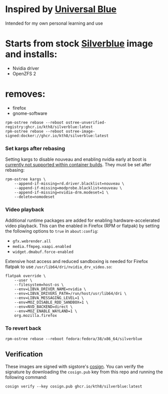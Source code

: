# Inspired by [Universal Blue](https://github.com/ublue-os)

Intended for my own personal learning and use

# Starts from stock [Silverblue](https://quay.io/repository/fedora-ostree-desktops/silverblue?tab=tags) image and installs:
- Nvidia driver
- OpenZFS 2
# removes:
- firefox
- gnome-software

```shell
rpm-ostree rebase --reboot ostree-unverified-registry:ghcr.io/kth8/silverblue:latest
rpm-ostree rebase --reboot ostree-image-signed:docker://ghcr.io/kth8/silverblue:latest
```

### Set kargs after rebasing

Setting kargs to disable nouveau and enabling nvidia early at boot is [currently not supported within container builds](https://github.com/coreos/rpm-ostree/issues/3738). They must be set after rebasing:

```shell
rpm-ostree kargs \
    --append-if-missing=rd.driver.blacklist=nouveau \
    --append-if-missing=modprobe.blacklist=nouveau \
    --append-if-missing=nvidia-drm.modeset=1 \
    --delete=nomodeset
```
### Video playback

Additional runtime packages are added for enabling hardware-accelerated video playback. This can the enabled in Firefox (RPM or flatpak) by setting the following options to `true` in `about:config`:

* `gfx.webrender.all`
* `media.ffmpeg.vaapi.enabled`
* `widget.dmabuf.force-enabled`

Extensive host access and reduced sandboxing is needed for Firefox flatpak to use `/usr/lib64/dri/nvidia_drv_video.so`:

```shell
flatpak override \
    --user \
    --filesystem=host-os \
    --env=LIBVA_DRIVER_NAME=nvidia \
    --env=LIBVA_DRIVERS_PATH=/run/host/usr/lib64/dri \
    --env=LIBVA_MESSAGING_LEVEL=1 \
    --env=MOZ_DISABLE_RDD_SANDBOX=1 \
    --env=NVD_BACKEND=direct \
    --env=MOZ_ENABLE_WAYLAND=1 \
    org.mozilla.firefox
```

### To revert back

```shell
rpm-ostree rebase --reboot fedora:fedora/38/x86_64/silverblue
```

## Verification

These images are signed with sigstore's [cosign](https://docs.sigstore.dev/cosign/overview/). You can verify the signature by downloading the `cosign.pub` key from this repo and running the following command:

```shell
cosign verify --key cosign.pub ghcr.io/kth8/silverblue:latest
```
